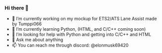 ### Hi there 👋

- 🔭 I’m currently working on my mockup for ETS2/ATS Lane Assist made by Tumppi066
- 🌱 I’m currently learning Python, (HTML, and C/C++ coming soon)
- 🤔 I’m looking for help with Python and getting into C/C++ and HTML
- 💬 Ask me about anything 
- 📫 You can reach me through discord: @elonmusk69420
